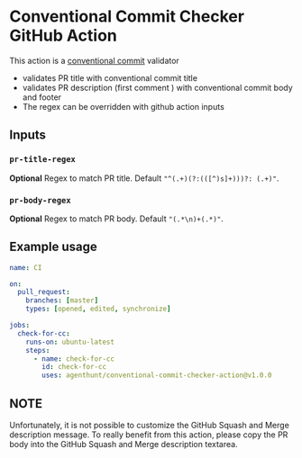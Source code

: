 # Conventional Commit Checker GitHub Action

This action is a [conventional commit](https://www.conventionalcommits.org/en/v1.0.0-beta.4/#summary) validator

- validates PR title with conventional commit title
- validates PR description (first comment ) with conventional commit body and footer
- The regex can be overridden with github action inputs

## Inputs

### `pr-title-regex`

**Optional** Regex to match PR title. Default `"^(.+)(?:(([^)s]+)))?: (.+)"`.

### `pr-body-regex`

**Optional** Regex to match PR body. Default `"(.*\n)+(.*)"`.

## Example usage

```yaml
name: CI

on:
  pull_request:
    branches: [master]
    types: [opened, edited, synchronize]

jobs:
  check-for-cc:
    runs-on: ubuntu-latest
    steps:
      - name: check-for-cc
        id: check-for-cc
        uses: agenthunt/conventional-commit-checker-action@v1.0.0
```

## NOTE

Unfortunately, it is not possible to customize the GitHub Squash and Merge description message. To really benefit from this action, please copy the PR body into the GitHub Squash and Merge description textarea.
